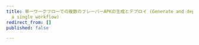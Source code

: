 ```yaml
---
title: 単一ワークフローでの複数のフレーバーAPKの生成とデプロイ (Generate and deploy multiple flavor APKs in
  a single workflow)
redirect_from: []
published: false

---
```

